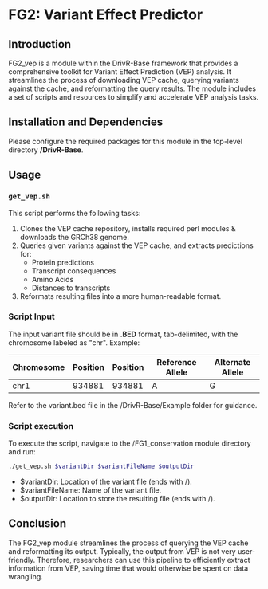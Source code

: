 # FG2: Variant Effect Predictor

## Introduction
FG2_vep is a module within the DrivR-Base framework that provides a comprehensive toolkit for Variant Effect Prediction (VEP) analysis. It streamlines the process of downloading VEP cache, querying variants against the cache, and reformatting the query results. The module includes a set of scripts and resources to simplify and accelerate VEP analysis tasks.

## Installation and Dependencies
Please configure the required packages for this module in the top-level directory **/DrivR-Base**.

## Usage

### `get_vep.sh`

This script performs the following tasks:
1. Clones the VEP cache repository, installs required perl modules & downloads the GRCh38 genome.
2. Queries given variants against the VEP cache, and extracts predictions for:
    * Protein predictions
    * Transcript consequences
    * Amino Acids
    * Distances to transcripts
3. Reformats resulting files into a more human-readable format.

### Script Input

The input variant file should be in **.BED** format, tab-delimited, with the chromosome labeled as "chr". Example:

| Chromosome | Position | Position | Reference Allele | Alternate Allele |
| ---------- | -------- | -------- | ---------------- | ---------------- |
|    chr1    |  934881  |  934881  |        A         |         G        | 

Refer to the variant.bed file in the /DrivR-Base/Example folder for guidance.

### Script execution
To execute the script, navigate to the /FG1_conservation module directory and run:

```bash
./get_vep.sh $variantDir $variantFileName $outputDir
```

* $variantDir: Location of the variant file (ends with /).
* $variantFileName: Name of the variant file.
* $outputDir: Location to store the resulting file (ends with /).

## Conclusion
The FG2_vep module streamlines the process of querying the VEP cache and reformatting its output. Typically, the output from VEP is not very user-friendly. Therefore, researchers can use this pipeline to efficiently extract information from VEP, saving time that would otherwise be spent on data wrangling.
